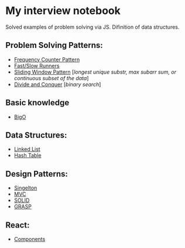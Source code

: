 # My interview notebook

Solved examples of problem solving via JS.
Difinition of data structures.

## Problem Solving Patterns:

<!-- * [Arrays](./array) -->
<!-- * [Numbers](.number/) -->
* [Frequency Counter Pattern](./psPatterns/fc)
* [Fast/Slow Runners](./psPatterns/fsRunners)
* [Sliding Window Pattern](./psPatterns/slidingWindow) [*longest unique substr, max subarr sum, or continuous subset of the data*]
* [Divide and Conquer](./psPatterns/divideConquer) [*binary search*]


## Basic knowledge
* [BigO](./basic/bigo)

## Data Structures:

* [Linked List](./dataStructure/linkedList)
* [Hash Table](./dataStructure/hashTable)

## Design Patterns:

* [Singelton](./dp/singelton)
* [MVC](./dp/mvc)
* [SOLID](./dp/solid)
* [GRASP](./dp/grasp)

## React:

* [Components](./react)
